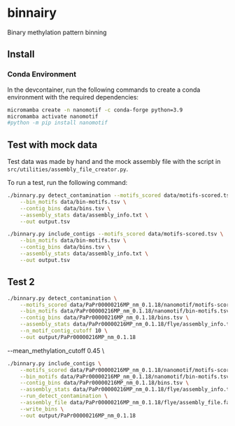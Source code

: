 # binnairy

Binary methylation pattern binning

## Install

### Conda Environment

In the devcontainer, run the following commands to create a conda environment with the required dependencies:

```bash
micromamba create -n nanomotif -c conda-forge python=3.9
micromamba activate nanomotif
#python -m pip install nanomotif
```

## Test with mock data

Test data was made by hand and the mock assembly file with the script in `src/utilities/assembly_file_creator.py`.

To run a test, run the following command:

```bash
./binnary.py detect_contamination --motifs_scored data/motifs-scored.tsv \
    --bin_motifs data/bin-motifs.tsv \
    --contig_bins data/bins.tsv \
    --assembly_stats data/assembly_info.txt \
    --out output.tsv
```

```bash
./binnary.py include_contigs --motifs_scored data/motifs-scored.tsv \
    --bin_motifs data/bin-motifs.tsv \
    --contig_bins data/bins.tsv \
    --assembly_stats data/assembly_info.txt \
    --out output.tsv
```


## Test 2
    

```bash
./binnary.py detect_contamination \
    --motifs_scored data/PaPr00000216MP_nm_0.1.18/nanomotif/motifs-scored.tsv \
    --bin_motifs data/PaPr00000216MP_nm_0.1.18/nanomotif/bin-motifs.tsv \
    --contig_bins data/PaPr00000216MP_nm_0.1.18/bins.tsv \
    --assembly_stats data/PaPr00000216MP_nm_0.1.18/flye/assembly_info.txt \
    --n_motif_contig_cutoff 10 \
    --out output/PaPr00000216MP_nm_0.1.18
```
--mean_methylation_cutoff 0.45 \
```bash
./binnary.py include_contigs \
    --motifs_scored data/PaPr00000216MP_nm_0.1.18/nanomotif/motifs-scored.tsv \
    --bin_motifs data/PaPr00000216MP_nm_0.1.18/nanomotif/bin-motifs.tsv \
    --contig_bins data/PaPr00000216MP_nm_0.1.18/bins.tsv \
    --assembly_stats data/PaPr00000216MP_nm_0.1.18/flye/assembly_info.txt \
    --run_detect_contamination \
    --assembly_file data/PaPr00000216MP_nm_0.1.18/flye/assembly_file.fasta \
    --write_bins \
    --out output/PaPr00000216MP_nm_0.1.18
```

